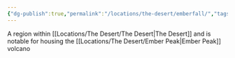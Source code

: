 ```yaml
---
{"dg-publish":true,"permalink":"/locations/the-desert/emberfall/","tags":["Undiscovered"],"updated":"2025-06-10T19:04:11.926+01:00"}
---
```


A region within [[Locations/The Desert/The Desert\|The Desert]] and is notable for housing the [[Locations/The Desert/Ember Peak\|Ember Peak]] volcano